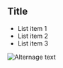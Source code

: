 
<!-- .slide: class="two-floating-elements" -->
## Title

* List item 1
* List item 2
* List item 3

![Alternage text](https://maps.lib.utexas.edu/maps/historical/shepherd/mediaeval_universities.jpg)